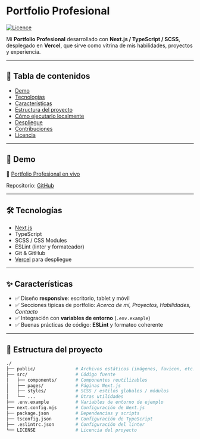 # Portfolio Profesional

[![Licence](https://img.shields.io/badge/licencia-MIT-blue)](#licencia)

Mi **Portfolio Profesional** desarrollado con **Next.js / TypeScript / SCSS**, desplegado en **Vercel**, que sirve como vitrina de mis habilidades, proyectos y experiencia.

---

## 📌 Tabla de contenidos
- [Demo](#demo)
- [Tecnologías](#tecnologías)
- [Características](#características)
- [Estructura del proyecto](#estructura-del-proyecto)
- [Cómo ejecutarlo localmente](#cómo-ejecutarlo-localmente)
- [Despliegue](#despliegue)
- [Contribuciones](#contribuciones)
- [Licencia](#licencia)

---

## 🚀 Demo

🔗 [Portfolio Profesional en vivo](https://portfolio-profesional-iota.vercel.app)  

Repositorio: [GitHub](https://github.com/Jxse111/Portfolio_Profesional)

---

## 🛠 Tecnologías

- [Next.js](https://nextjs.org/)  
- TypeScript  
- SCSS / CSS Modules  
- ESLint (linter y formateador)  
- Git & GitHub  
- [Vercel](https://vercel.com/) para despliegue  

---

## ✨ Características

- ✅ Diseño **responsive**: escritorio, tablet y móvil  
- ✅ Secciones típicas de portfolio: *Acerca de mí, Proyectos, Habilidades, Contacto*  
- ✅ Integración con **variables de entorno** (`.env.example`)  
- ✅ Buenas prácticas de código: **ESLint** y formateo coherente  

---

## 📂 Estructura del proyecto

```bash
./
├── public/               # Archivos estáticos (imágenes, favicon, etc.)
├── src/                  # Código fuente
│   ├── components/       # Componentes reutilizables
│   ├── pages/            # Páginas Next.js
│   ├── styles/           # SCSS / estilos globales / módulos
│   └── ...               # Otras utilidades
├── .env.example          # Variables de entorno de ejemplo
├── next.config.mjs       # Configuración de Next.js
├── package.json          # Dependencias y scripts
├── tsconfig.json         # Configuración de TypeScript
├── .eslintrc.json        # Configuración del linter
└── LICENSE               # Licencia del proyecto
